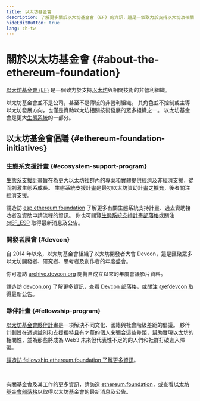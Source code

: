 ```yaml
---
title: 以太坊基金會
description: 了解更多關於以太坊基金會 (EF) 的資訊，這是一個致力於支持以太坊及相關技術的非營利組織。
hideEditButton: true
lang: zh-tw
---
```


# 關於以太坊基金會 {#about-the-ethereum-foundation}

<Logo/>

[以太坊基金會 (EF)](http://ethereum.foundation/) 是一個致力於支持[以太坊](/what-is-ethereum/)與相關技術的非營利組織。

以太坊基金會並不是公司，甚至不是傳統的非營利組織。 其角色並不控制或主導以太坊發展方向，也僅是資助以太坊相關技術發展的眾多組織之一。 以太坊基金會是更大[生態系統](/community/)的一部分。

## 以太坊基金會倡議 {#ethereum-foundation-initiatives}

### 生態系支援計畫 {#ecosystem-support-program}

[生態系支援計畫](https://esp.ethereum.foundation/)旨在為更大以太坊社群內的專案和實體提供經濟及非經濟支援，從而刺激生態系成長。 生態系統支援計畫是最初以太坊資助計畫之擴充，後者關注經濟支援。

請造訪 [esp.ethereum.foundation](https://esp.ethereum.foundation/) 了解更多有關生態系統支持計畫、過去資助接收者及資助申請流程的資訊。 你也可閱覽[生態系統支持計畫部落格](https://blog.ethereum.org/category/ecosystem-support-program/)或關注 [@EF_ESP](https://x.com/EF_ESP) 取得最新消息及公告。

### 開發者展會 {#devcon}

自 2014 年以來，以太坊基金會組織了以太坊開發者大會 Devcon，這是匯聚眾多以太坊開發者、研究者、思考者及創作者的年度盛會。

你可造訪 [archive.devcon.org](https://archive.devcon.org/) 閱覽自成立以來的年度會議影片資料。

請造訪 [devcon.org](https://devcon.org/) 了解更多資訊，查看 [Devcon 部落格](https://devcon.org/en/blogs/)，或關注 [@efdevcon](https://x.com/EFDevcon) 取得最新公告。

### 夥伴計畫 {#fellowship-program}

[以太坊基金會夥伴計畫](https://fellowship.ethereum.foundation/)是一項解決不同文化、國籍與社會階級差距的倡議。 夥伴計劃旨在透過識別和支援獨特且有才華的個人來彌合這些差距，幫助實現以太坊的相關性，並為那些將成為 Web3 未來但代表性不足的的人們和社群打破進入障礙。

[請造訪 fellowship.ethereum.foundation 了解更多資訊](https://fellowship.ethereum.foundation/)。

<br/>

有關基金會及其工作的更多資訊，請訪造 [ethereum.foundation](http://ethereum.foundation/)，或查看[以太坊基金會部落格](https://blog.ethereum.org/)以取得以太坊基金會的最新消息及公告。
